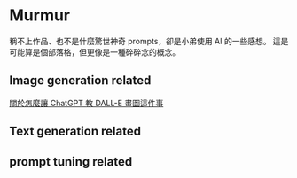 # Murmur

稱不上作品、也不是什麼驚世神奇 prompts，卻是小弟使用 AI 的一些感想。
這是可能算是個部落格，但更像是一種碎碎念的概念。

## Image generation related
[關於怎麼讓 ChatGPT 教 DALL-E 畫圖這件事](img_how2dalle.md)


## Text generation related
<!-- WIP -->

## prompt tuning related
<!-- WIP -->


